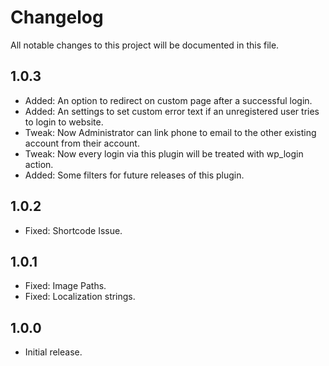 # Changelog
All notable changes to this project will be documented in this file.

## 1.0.3

* Added: An option to redirect on custom page after a successful login.
* Added: An settings to set custom error text if an unregistered user tries to login to website.
* Tweak: Now Administrator can link phone to email to the other existing account from their account.
* Tweak: Now every login via this plugin will be treated with wp_login action.
* Added: Some filters for future releases of this plugin.

## 1.0.2

* Fixed: Shortcode Issue.

## 1.0.1

* Fixed: Image Paths.
* Fixed: Localization strings.

## 1.0.0

* Initial release.